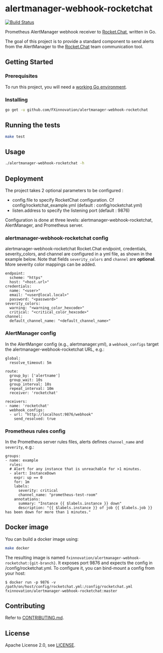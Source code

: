 # alertmanager-webhook-rocketchat
[![Build Status](https://travis-ci.org/FXinnovation/alertmanager-webhook-rocketchat.svg?branch=master)](https://travis-ci.org/FXinnovation/alertmanager-webhook-rocketchat)

Prometheus AlertManager webhook receiver to [Rocket.Chat](https://rocket.chat/), written in Go.

The goal of this project is to provide a standard component to send alerts from the AlertManager to the 
[Rocket.Chat](https://rocket.chat/) team communication tool.

## Getting Started

### Prerequisites

To run this project, you will need a [working Go environment](https://golang.org/doc/install).

### Installing

```bash
go get -u github.com/FXinnovation/alertmanager-webhook-rocketchat
```

## Running the tests

```bash
make test
```

## Usage

```bash
./alertmanager-webhook-rocketchat -h
```

## Deployment

The project takes 2 optional parameters to be configured :
- config.file to specify RocketChat configuration. Cf config/rocketchat_example.yml (default : config/rocketchat.yml)
- listen.address to specify the listening port (default : 9876)

Configuration is done at three levels: alertmanager-webhook-rocketchat, AlertManager, and Prometheus server.

### alertmanager-webhook-rocketchat config
alertmanager-webhook-rocketchat Rocket.Chat endpoint, credentials, severity_colors, and channel are configured in a yml file, as shown in the example below. Note that fields ``severity_colors`` and ``channel`` are **optional**. More severity color mappings can be added.

```
endpoint:
  scheme: "https"
  host: "<host.url>"
credentials:
  name: "<user>"
  email: "<user@local.local>"
  password: "<password>"
severity_colors:
  warning: "<warning_color_hexcode>"
  critical: "<critical_color_hexcode>"
channel:
  default_channel_name: "<default_channel_name>"
```

### AlertManager config
In the AlertManger config (e.g., alertmanager.yml), a `webhook_configs` target the alertmanager-webhook-rocketchat URL, e.g.:

```
global:
  resolve_timeout: 5m

route:
  group_by: ['alertname']
  group_wait: 10s
  group_interval: 10s
  repeat_interval: 10m
  receiver: 'rocketchat'

receivers:
- name: 'rocketchat'
  webhook_configs:
  - url: "http://localhost:9876/webhook"
    send_resolved: true
```

### Prometheus rules config
In the Prometheus server rules files, alerts defines `channel_name` and `severity`, e.g.:

```
groups:
- name: example
  rules:
  # Alert for any instance that is unreachable for >1 minutes.
  - alert: InstanceDown
    expr: up == 0
    for: 1m
    labels:
      severity: critical
      channel_name: "prometheus-test-room"
    annotations:
      summary: "Instance {{ $labels.instance }} down"
      description: "{{ $labels.instance }} of job {{ $labels.job }} has been down for more than 1 minutes."
```

## Docker image

You can build a docker image using:
```bash
make docker
```
The resulting image is named `fxinnovation/alertmanager-webhook-rocketchat:{git-branch}`.
It exposes port 9876 and expects the config in /config/rocketchat.yml. To configure it, you can bind-mount a config from your host: 
```
$ docker run -p 9876 -v /path/on/host/config/rocketchat.yml:/config/rocketchat.yml fxinnovation/alertmanager-webhook-rocketchat:master
```

## Contributing

Refer to [CONTRIBUTING.md](https://github.com/FXinnovation/alertmanager-webhook-rocketchat/blob/master/CONTRIBUTING.md).

## License

Apache License 2.0, see [LICENSE](https://github.com/FXinnovation/alertmanager-webhook-rocketchat/blob/master/LICENSE).
